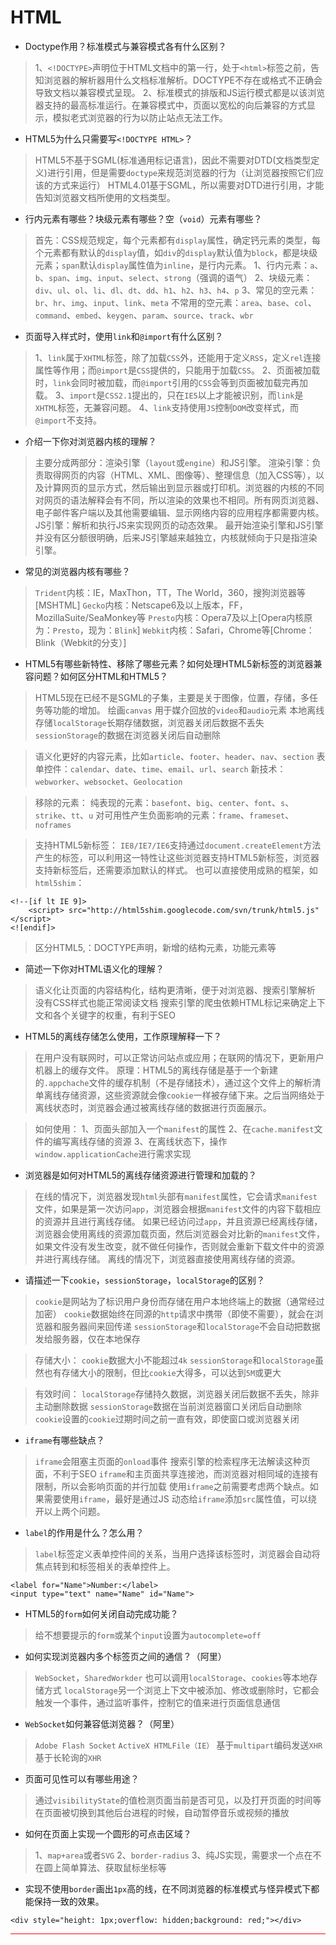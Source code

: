 # HTML #

- Doctype作用？标准模式与兼容模式各有什么区别？

> 1、`<!DOCTYPE>`声明位于HTML文档中的第一行，处于`<html>`标签之前，告知浏览器的解析器用什么文档标准解析。DOCTYPE不存在或格式不正确会导致文档以兼容模式呈现。
> 2、标准模式的排版和JS运行模式都是以该浏览器支持的最高标准运行。在兼容模式中，页面以宽松的向后兼容的方式显示，模拟老式浏览器的行为以防止站点无法工作。

- HTML5为什么只需要写`<!DOCTYPE HTML>`？

> HTML5不基于SGML(标准通用标记语言)，因此不需要对DTD(文档类型定义)进行引用，但是需要`doctype`来规范浏览器的行为（让浏览器按照它们应该的方式来运行）
> HTML4.01基于SGML，所以需要对DTD进行引用，才能告知浏览器文档所使用的文档类型。

- 行内元素有哪些？块级元素有哪些？空（`void`）元素有哪些？

> 首先：CSS规范规定，每个元素都有`display`属性，确定钙元素的类型，每个元素都有默认的`display`值，如`div`的`display`默认值为`block`，都是块级元素；`span`默认`display`属性值为`inline`，是行内元素。
> 1、行内元素：`a`、`b`、`span`、`img`、`input`、`select`、`strong`（强调的语气）
> 2、块级元素：`div`、`ul`、`ol`、`li`、`dl`、`dt`、`dd`、`h1`、`h2`、`h3`、`h4`、`p`
> 3、常见的空元素：`br`、`hr`、`img`、`input`、`link`、`meta`
>    不常用的空元素：`area`、`base`、`col`、`command`、`embed`、`keygen`、`param`、`source`、`track`、`wbr`

- 页面导入样式时，使用`link`和`@import`有什么区别？

> 1、`link`属于`XHTML`标签，除了加载`CSS`外，还能用于定义`RSS`，定义`rel`连接属性等作用；而`@import`是`CSS`提供的，只能用于加载`CSS`。
> 2、页面被加载时，`link`会同时被加载，而`@import`引用的`CSS`会等到页面被加载完再加载。
> 3、`import`是`CSS2.1`提出的，只在`IE5`以上才能被识别，而`link`是`XHTML`标签，无兼容问题。
> 4、`link`支持使用`JS`控制`DOM`改变样式，而`@import`不支持。

- 介绍一下你对浏览器内核的理解？

> 主要分成两部分：渲染引擎（`layout`或`engine`）和JS引擎。
> 渲染引擎：负责取得网页的内容（HTML、XML、图像等）、整理信息（加入CSS等），以及计算网页的显示方式，然后输出到显示器或打印机。浏览器的内核的不同对网页的语法解释会有不同，所以渲染的效果也不相同。所有网页浏览器、电子邮件客户端以及其他需要编辑、显示网络内容的应用程序都需要内核。
> JS引擎：解析和执行JS来实现网页的动态效果。
> 最开始渲染引擎和JS引擎并没有区分额很明确，后来JS引擎越来越独立，内核就倾向于只是指渲染引擎。

- 常见的浏览器内核有哪些？

> `Trident`内核：IE，MaxThon，TT，The World，360，搜狗浏览器等[MSHTML]
> `Gecko`内核：Netscape6及以上版本，FF，MozillaSuite/SeaMonkey等
> `Presto`内核：Opera7及以上[Opera内核原为：`Presto`，现为：`Blink`]
> `Webkit`内核：Safari，Chrome等[Chrome：Blink（Webkit的分支）]

- HTML5有哪些新特性、移除了哪些元素？如何处理HTML5新标签的浏览器兼容问题？如何区分HTML和HTML5？

> HTML5现在已经不是SGML的子集，主要是关于图像，位置，存储，多任务等功能的增加。
> 绘画`canvas`
> 用于媒介回放的`video`和`audio`元素
> 本地离线存储`localStorage`长期存储数据，浏览器关闭后数据不丢失
> `sessionStorage`的数据在浏览器关闭后自动删除

> 语义化更好的内容元素，比如`article`、`footer`、`header`、`nav`、`section`
> 表单控件：`calendar`、`date`、`time`、`email`、`url`、`search`
> 新技术：`webworker`、`websocket`、`Geolocation`

> 移除的元素：
> 纯表现的元素：`basefont`、`big`、`center`、`font`、`s`、`strike`、`tt`、`u`
> 对可用性产生负面影响的元素：`frame`、`frameset`、`noframes`

> 支持HTML5新标签：
> `IE8/IE7/IE6`支持通过`document.createElement`方法产生的标签，可以利用这一特性让这些浏览器支持HTML5新标签，浏览器支持新标签后，还需要添加默认的样式。
> 也可以直接使用成熟的框架，如`html5shim`：

    <!--[if lt IE 9]>
        <script> src="http://html5shim.googlecode.com/svn/trunk/html5.js"</script>    
    <![endif]>
    
> 区分HTML5,：DOCTYPE声明，新增的结构元素，功能元素等    

- 简述一下你对HTML语义化的理解？

> 语义化让页面的内容结构化，结构更清晰，便于对浏览器、搜索引擎解析
> 没有CSS样式也能正常阅读文档
> 搜索引擎的爬虫依赖HTML标记来确定上下文和各个关键字的权重，有利于SEO

- HTML5的离线存储怎么使用，工作原理解释一下？

> 在用户没有联网时，可以正常访问站点或应用；在联网的情况下，更新用户机器上的缓存文件。
> 原理：HTML5的离线存储是基于一个新建的`.appchache`文件的缓存机制（不是存储技术），通过这个文件上的解析清单离线存储资源，这些资源就会像`cookie`一样被存储下来。之后当网络处于离线状态时，浏览器会通过被离线存储的数据进行页面展示。

> 如何使用：
> 1、页面头部加入一个`manifest`的属性
> 2、在`cache.manifest`文件的编写离线存储的资源
> 3、在离线状态下，操作`window.applicationCache`进行需求实现

- 浏览器是如何对HTML5的离线存储资源进行管理和加载的？

> 在线的情况下，浏览器发现`html`头部有`manifest`属性，它会请求`manifest`文件，如果是第一次访问`app`，浏览器会根据`manifest`文件的内容下载相应的资源并且进行离线存储。
> 如果已经访问过`app`，并且资源已经离线存储，浏览器会使用离线的资源加载页面，然后浏览器会对比新的`manifest`文件，如果文件没有发生改变，就不做任何操作，否则就会重新下载文件中的资源并进行离线存储。
> 离线的情况下，浏览器直接使用离线存储的资源。

- 请描述一下`cookie`，`sessionStorage`，`localStorage`的区别？

> `cookie`是网站为了标识用户身份而存储在用户本地终端上的数据（通常经过加密）
> `cookie`数据始终在同源的`http`请求中携带（即使不需要），就会在浏览器和服务器间来回传递
> `sessionStorage`和`localStorage`不会自动把数据发给服务器，仅在本地保存

> 存储大小：
> `cookie`数据大小不能超过`4k`
> `sessionStorage`和`localStorage`虽然也有存储大小的限制，但比`cookie`大得多，可以达到`5M`或更大

> 有效时间：
> `localStorage`存储持久数据，浏览器关闭后数据不丢失，除非主动删除数据
> `sessionStorage`数据在当前浏览器窗口关闭后自动删除
> `cookie`设置的`cookie`过期时间之前一直有效，即使窗口或浏览器关闭

- `iframe`有哪些缺点？

> `iframe`会阻塞主页面的`onload`事件
> 搜索引擎的检索程序无法解读这种页面，不利于SEO
> `iframe`和主页面共享连接池，而浏览器对相同域的连接有限制，所以会影响页面的并行加载
> 使用`iframe`之前需要考虑两个缺点。如果需要使用`iframe`，最好是通过JS
> 动态给`iframe`添加`src`属性值，可以绕开以上两个问题。

- `label`的作用是什么？怎么用？

> `label`标签定义表单控件间的关系，当用户选择该标签时，浏览器会自动将焦点转到和标签相关的表单控件上。

    <label for="Name">Number:</label>
    <input type="text" name="Name" id="Name">
    
- HTML5的`form`如何关闭自动完成功能？

> 给不想要提示的`form`或某个`input`设置为`autocomplete=off`

- 如何实现浏览器内多个标签页之间的通信？（阿里）

> `WebSocket`，`SharedWorkder`
> 也可以调用`localStorage`、`cookies`等本地存储方式
> `localStorage`另一个浏览上下文中被添加、修改或删除时，它都会触发一个事件，通过监听事件，控制它的值来进行页面信息通信

- `WebSocket`如何兼容低浏览器？（阿里）

> `Adobe Flash Socket`
> `ActiveX HTMLFile（IE）`
> 基于`multipart`编码发送`XHR`
> 基于长轮询的`XHR`

- 页面可见性可以有哪些用途？

> 通过`visibilityState`的值检测页面当前是否可见，以及打开页面的时间等
> 在页面被切换到其他后台进程的时候，自动暂停音乐或视频的播放

- 如何在页面上实现一个圆形的可点击区域？

> 1、`map+area`或者`SVG`
> 2、`border-radius`
> 3、纯JS实现，需要求一个点在不在圆上简单算法、获取鼠标坐标等

- 实现不使用`border`画出`1px`高的线，在不同浏览器的标准模式与怪异模式下都能保持一致的效果。

```
<div style="height: 1px;overflow: hidden;background: red;"></div>
```
<div style="height: 1px;overflow: hidden;background: red;"></div>